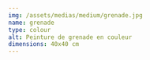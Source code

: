 ```yaml
---
img: /assets/medias/medium/grenade.jpg
name: grenade
type: colour
alt: Peinture de grenade en couleur
dimensions: 40x40 cm
---
```

